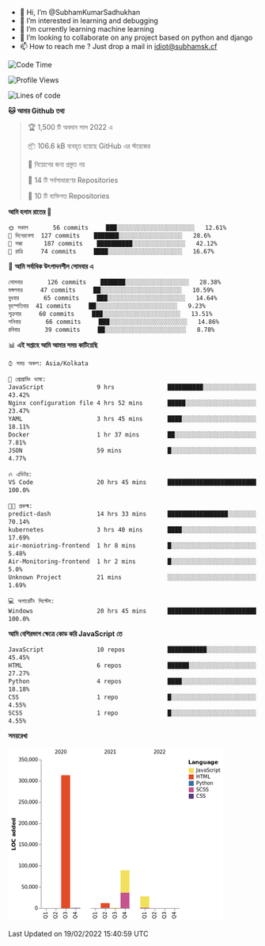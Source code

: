 - 👋 Hi, I’m @SubhamKumarSadhukhan
- 👀 I’m interested in learning and debugging
- 🌱 I’m currently learning machine learning
- 💞️ I’m looking to collaborate on any project based on python and django
- 📫 How to reach me ?
      Just drop a mail in idiot@subhamsk.cf

<!---
SubhamKumarSadhukhan/SubhamKumarSadhukhan is a ✨ special ✨ repository because its `README.md` (this file) appears on your GitHub profile.
You can click the Preview link to take a look at your changes.
--->


<!--START_SECTION:waka-->
![Code Time](http://img.shields.io/badge/Code%20Time-188%20hrs%2026%20mins-blue)

![Profile Views](http://img.shields.io/badge/%E0%A6%AA%E0%A7%8D%E0%A6%B0%E0%A7%8B%E0%A6%AB%E0%A6%BE%E0%A6%87%E0%A6%B2%20%E0%A6%A6%E0%A6%B0%E0%A7%8D%E0%A6%B6%E0%A6%A8-0-blue)

![Lines of code](https://img.shields.io/badge/%E0%A6%B9%E0%A7%8D%E0%A6%AF%E0%A6%BE%E0%A6%B2%E0%A7%8B%20%E0%A6%93%E0%A6%AF%E0%A6%BC%E0%A6%BE%E0%A6%B0%E0%A7%8D%E0%A6%B2%E0%A7%8D%E0%A6%A1%20%E0%A6%A5%E0%A7%87%E0%A6%95%E0%A7%87%20%E0%A6%86%E0%A6%AE%E0%A6%BF%20%E0%A6%B2%E0%A6%BF%E0%A6%96%E0%A7%87%E0%A6%9B%E0%A6%BF-444%20Thousand%20%E0%A6%95%E0%A7%8B%E0%A6%A1%E0%A7%87%E0%A6%B0%20%E0%A6%B2%E0%A6%BE%E0%A6%87%E0%A6%A8-blue)

**🐱 আমার Github তথ্য** 

> 🏆 1,500 টি অবদান সাল 2022 এ
 > 
> 📦 106.6 kB ব্যবহৃত হয়েছে GitHub এর স্টরেজের 
 > 
> 🚫 নিয়োগের জন্য প্রস্তুত নয়
 > 
> 📜 14 টি সর্বসাধারণের Repositories 
 > 
> 🔑 10 টি ব্যক্তিগত Repositories  
 > 
**আমি হলাম রাতের 🦉** 

```text
🌞 সকাল       56 commits     ███░░░░░░░░░░░░░░░░░░░░░░   12.61% 
🌆 দিনেরবেলা  127 commits    ███████░░░░░░░░░░░░░░░░░░   28.6% 
🌃 সন্ধা      187 commits    ██████████░░░░░░░░░░░░░░░   42.12% 
🌙 রাত্রি     74 commits     ████░░░░░░░░░░░░░░░░░░░░░   16.67%

```
📅 **আমি সর্বাধিক উৎপাদনশীল সোমবার এ** 

```text
সোমবার       126 commits    ███████░░░░░░░░░░░░░░░░░░   28.38% 
মঙ্গলবার     47 commits     ██░░░░░░░░░░░░░░░░░░░░░░░   10.59% 
বুধবার       65 commits     ███░░░░░░░░░░░░░░░░░░░░░░   14.64% 
বৃহস্পতিবার  41 commits     ██░░░░░░░░░░░░░░░░░░░░░░░   9.23% 
শুক্রবার     60 commits     ███░░░░░░░░░░░░░░░░░░░░░░   13.51% 
শনিবার       66 commits     ███░░░░░░░░░░░░░░░░░░░░░░   14.86% 
রবিবার       39 commits     ██░░░░░░░░░░░░░░░░░░░░░░░   8.78%

```


📊 **এই সপ্তাহে আমি আমার সময় কাটিয়েছি** 

```text
⌚︎ সময় অঞ্চল: Asia/Kolkata

💬 প্রোগ্রামিং ভাষা: 
JavaScript               9 hrs               ██████████░░░░░░░░░░░░░░░   43.42% 
Nginx configuration file 4 hrs 52 mins       █████░░░░░░░░░░░░░░░░░░░░   23.47% 
YAML                     3 hrs 45 mins       ████░░░░░░░░░░░░░░░░░░░░░   18.11% 
Docker                   1 hr 37 mins        ██░░░░░░░░░░░░░░░░░░░░░░░   7.81% 
JSON                     59 mins             █░░░░░░░░░░░░░░░░░░░░░░░░   4.77%

🔥 এডিটর: 
VS Code                  20 hrs 45 mins      █████████████████████████   100.0%

🐱‍💻 প্রকল্ম: 
predict-dash             14 hrs 33 mins      █████████████████░░░░░░░░   70.14% 
kubernetes               3 hrs 40 mins       ████░░░░░░░░░░░░░░░░░░░░░   17.69% 
air-moniotring-frontend  1 hr 8 mins         █░░░░░░░░░░░░░░░░░░░░░░░░   5.48% 
Air-Monitoring-frontend  1 hr 2 mins         █░░░░░░░░░░░░░░░░░░░░░░░░   5.0% 
Unknown Project          21 mins             ░░░░░░░░░░░░░░░░░░░░░░░░░   1.69%

💻 অপারেটিং সিস্টেম: 
Windows                  20 hrs 45 mins      █████████████████████████   100.0%

```

**আমি বেশিরভাগ ক্ষেত্রে কোড করি JavaScript তে** 

```text
JavaScript               10 repos            ███████████░░░░░░░░░░░░░░   45.45% 
HTML                     6 repos             ██████░░░░░░░░░░░░░░░░░░░   27.27% 
Python                   4 repos             ████░░░░░░░░░░░░░░░░░░░░░   18.18% 
CSS                      1 repo              █░░░░░░░░░░░░░░░░░░░░░░░░   4.55% 
SCSS                     1 repo              █░░░░░░░░░░░░░░░░░░░░░░░░   4.55%

```


**সময়রেখা**

![Chart not found](https://raw.githubusercontent.com/SubhamKumarSadhukhan/SubhamKumarSadhukhan/main/charts/bar_graph.png) 


 Last Updated on 19/02/2022 15:40:59 UTC
<!--END_SECTION:waka-->
